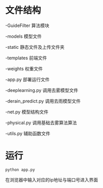 # 文件结构

-GuideFilter 算法模块

-models 模型文件

-static 静态文件及上传文件夹

-templates 前端文件

-weights 权重文件

-app.py 部署运行文件

-deeplearning.py 调用去雾模型文件

-derain_predict.py 调用去雨模型文件

-net.py 模型结构文件

-physical.py 调用基础去雾算法算法

-utils.py 辅助函数文件
# 运行
```
python app.py 
```
在浏览器中输入对应的ip地址与端口号进入界面